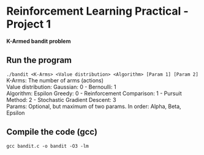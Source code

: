 # Reinforcement Learning Practical - Project 1
**K-Armed bandit problem**
## Run the program
`./bandit <K-Arms> <Value distribution> <Algorithm> [Param 1] [Param 2]`  
K-Arms: The number of arms (actions)  
Value distribution: Gaussian: 0 - Bernoulli: 1  
Algorithm: Espilon Greedy: 0 - Reinforcement Comparison: 1 - Pursuit Method: 2 - Stochastic Gradient Descent: 3  
Params: Optional, but maximum of two params. In order: Alpha, Beta, Epsilon 
## Compile the code (gcc)
`gcc bandit.c -o bandit -O3 -lm` 
